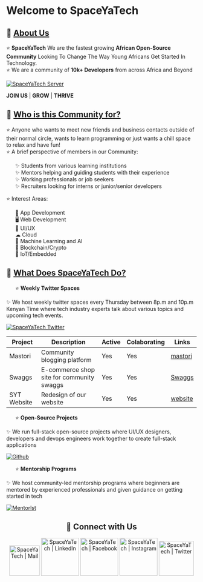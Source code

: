 # Welcome to SpaceYaTech
<h2>📌 <ins>About Us</ins></h2>
<p>
  ⭐ <b>SpaceYaTech</b> We are the fastest growing <b>African Open-Source Community</b> Looking To Change The Way Young Africans Get Started In Technology.<br>
  ⭐ We are a community of <b>10k+ Developers</b> from across Africa and Beyond 
  </p>
 
 [![SpaceYaTech Server](https://dcbadge.vercel.app/api/server/wThVRr8NTN)](https://discord.gg/wThVRr8NTN)  <br>

**JOIN US** | **GROW** | **THRIVE**
  <h2>📌 <ins>Who is this Community for?</ins></h2>
<p>
    ⭐ Anyone who wants to meet new friends and business contacts outside of their normal circle, wants to learn programming or just wants a chill space to relax and have fun! <br>
    ⭐ A brief perspective of members in our Community: <br> 
    <ul>
        ✨ Students from various learning institutions <br> 
        ✨ Mentors helping and guiding students with their experience <br> 
        ✨ Working professionals or job seekers <br>
        ✨ Recruiters looking for interns or junior/senior developers <br>
     </ul>
    ⭐ Interest Areas:
    <ul>        
        📱 App Development <br> 
        🖥️ Web Development <br> 
        🎨 UI/UX <br> 
        ☁  Cloud <br> 
        🧠 Machine Learning and AI <br> 
        🔗 Blockchain/Crypto <br> 
        🤖 IoT/Embedded <br> 
    </ul>
</p>

<h2>📌 <ins>What Does SpaceYaTech Do?</ins></h2>

<ul>
  ⭐ <b>Weekly Twitter Spaces</b>
</ul>
<p>
 ✨ We host weekly twitter spaces every Thursday between 8p.m and 10p.m Kenyan Time where tech industry experts talk about various topics and upcoming tech events. 
  </p>

[![SpaceYaTech Twitter](https://img.shields.io/badge/Twitter-1DA1F2?style=for-the-badge&logo=twitter&logoColor=white)](https://twitter.com/SpaceyaTech)


  |  Project  | Description   |  Active   | Colaborating  | Links |
|---|---|---|---|---|
| Mastori  |Community blogging  platform   | Yes | Yes | [mastori](https://github.com/SpaceyaTech/mastori) |
|  Swaggs |E-commerce shop site for community swaggs | Yes |  Yes | [Swaggs](https://github.com/SpaceyaTech/shop-service) |
|  SYT Website |Redesign of our website   | Yes  |  Yes |  [website](https://github.com/SpaceyaTech/spaceyatech-website) |


<ul>
  ⭐ <b> Open-Source Projects</b>
  </ul>
<p>
 ✨ We run full-stack open-source projects where UI/UX designers, developers and devops engineers work together to create full-stack applications
 </p>
  
  [![Github](https://img.shields.io/github/followers/SpaceyaTech.svg?style=social&label=Following&maxAge=2592000)](https://github.com/SpaceyaTech/) 
  
<ul>
  ⭐ <b> Mentorship Programs</b>
  </ul>
<p>
 ✨ We host community-led mentorship programs where beginners are mentored by experienced professionals and given guidance on getting started in tech
 </p> 
 
[![Mentorlst](https://img.shields.io/badge/Mentorlst-c628ed?style=for-the-badge&logoColor=white)](https://www.mentorlst.com/)
 
<div align="center">
    
<h2 align="center"> 🔗 Connect with Us </h2>
    
[<img alt="SpaceYaTech | Mail" width="80px" src="https://img.shields.io/badge/-Gmail-000000?logo=gmail&Color=0A66C2&style=flat-square" />](mailto:info@spaceyatech.com)
    [<img alt="SpaceYaTech | LinkedIn" width="100px" src="https://img.shields.io/badge/-LinkedIn-000000?logo=linkedin&Color=0A66C2&style=flat-square" />](https://www.linkedin.com/company/spaceyatech/)
    [<img alt="SpaceYaTech | Facebook" width="100px" src="https://img.shields.io/badge/-Facebook-000000?logo=facebook&Color=0A66C2&style=flat-square" />](https://www.facebook.com/)
    [<img alt="SpaceYaTech | Instagram" width="100px" src="https://img.shields.io/badge/-Instagram-000000?logo=instagram&Color=0A66C2&style=flat-square" />](https://www.instagram.com/)
    [<img alt="SpaceYaTech | Twitter" width="92px" src="https://img.shields.io/badge/-Twitter-000000?logo=twitter&Color=0A66C2&style=flat-square" />](https://twitter.com/SpaceyaTech)
    
</div>


<!--

**Here are some ideas to get you started:**

🙋‍♀️ A short introduction - what is your organization all about?
🌈 Contribution guidelines - how can the community get involved?
👩‍💻 Useful resources - where can the community find your docs? Is there anything else the community should know?
🍿 Fun facts - what does your team eat for breakfast?
🧙 Remember, you can do mighty things with the power of [Markdown](https://docs.github.com/github/writing-on-github/getting-started-with-writing-and-formatting-on-github/basic-writing-and-formatting-syntax)
-->
